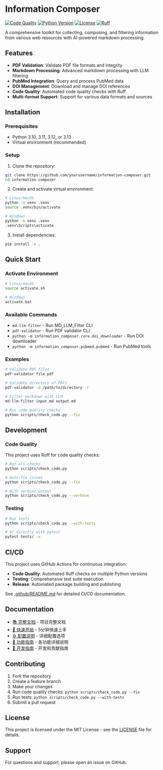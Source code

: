 # Information Composer

[![Code Quality](https://github.com/yourusername/information-composer/actions/workflows/code-quality.yaml/badge.svg)](https://github.com/yourusername/information-composer/actions/workflows/code-quality.yaml)
[![Python Version](https://img.shields.io/badge/python-3.10%20%7C%203.11%20%7C%203.12%20%7C%203.13-blue)](https://www.python.org/)
[![License](https://img.shields.io/badge/license-MIT-green)](LICENSE)
[![Ruff](https://img.shields.io/endpoint?url=https://raw.githubusercontent.com/astral-sh/ruff/main/assets/badge/v2.json)](https://github.com/astral-sh/ruff)

A comprehensive toolkit for collecting, composing, and filtering information from various web resources with AI-powered markdown processing.

## Features

- **PDF Validation**: Validate PDF file formats and integrity
- **Markdown Processing**: Advanced markdown processing with LLM filtering
- **PubMed Integration**: Query and process PubMed data
- **DOI Management**: Download and manage DOI references
- **Code Quality**: Automated code quality checks with Ruff
- **Multi-format Support**: Support for various data formats and sources

## Installation

### Prerequisites

- Python 3.10, 3.11, 3.12, or 3.13
- Virtual environment (recommended)

### Setup

1. Clone the repository:
```bash
git clone https://github.com/yourusername/information-composer.git
cd information-composer
```

2. Create and activate virtual environment:
```bash
# Linux/macOS
python -m venv .venv
source .venv/bin/activate

# Windows
python -m venv .venv
.venv\Scripts\activate
```

3. Install dependencies:
```bash
pip install -e .
```

## Quick Start

### Activate Environment
```bash
# Linux/macOS
source activate.sh

# Windows
activate.bat
```

### Available Commands

- `md-llm-filter` - Run MD_LLM_Filter CLI
- `pdf-validator` - Run PDF validator CLI
- `python -m information_composer.core.doi_downloader` - Run DOI downloader
- `python -m information_composer.pubmed.pubmed` - Run PubMed tools

### Examples

```bash
# Validate PDF files
pdf-validator file.pdf

# Validate directory of PDFs
pdf-validator -d /path/to/directory -r

# Filter markdown with LLM
md-llm-filter input.md output.md

# Run code quality checks
python scripts/check_code.py --fix
```

## Development

### Code Quality

This project uses Ruff for code quality checks:

```bash
# Run all checks
python scripts/check_code.py

# Auto-fix issues
python scripts/check_code.py --fix

# With verbose output
python scripts/check_code.py --verbose
```

### Testing

```bash
# Run tests
python scripts/check_code.py --with-tests

# Or directly with pytest
pytest tests/ -v
```

## CI/CD

This project uses GitHub Actions for continuous integration:

- **Code Quality**: Automated Ruff checks on multiple Python versions
- **Testing**: Comprehensive test suite execution
- **Release**: Automated package building and publishing

See [.github/README.md](.github/README.md) for detailed CI/CD documentation.

## Documentation

- [📚 完整文档](docs/README.md) - 项目完整文档
- [🚀 快速开始](docs/quickstart.md) - 5分钟快速上手
- [⚙️ 配置说明](docs/configuration.md) - 详细配置选项
- [📖 功能指南](docs/guides/) - 各功能详细说明
- [🔧 开发指南](docs/development/) - 开发和贡献指南

## Contributing

1. Fork the repository
2. Create a feature branch
3. Make your changes
4. Run code quality checks: `python scripts/check_code.py --fix`
5. Run tests: `python scripts/check_code.py --with-tests`
6. Submit a pull request

## License

This project is licensed under the MIT License - see the [LICENSE](LICENSE) file for details.

## Support

For questions and support, please open an issue on GitHub.
